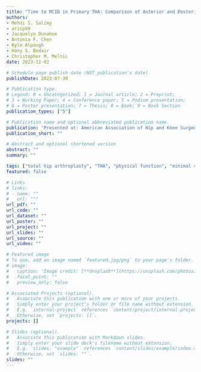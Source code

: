 ```yaml
---
title: "Time to MCID in Primary THA: Comparison of Anterior and Posterior Surgical Approaches"
authors: 
- Mehdi S. Salimy
- arisp99
- Jacquelyn Dunahoe
- Antonia F. Chen
- Kyle Alpaugh
- Hany S. Bedair
- Christopher M. Melnic
date: 2023-11-02

# Schedule page publish date (NOT publication's date).
publishDate: 2023-07-30

# Publication type.
# Legend: 0 = Uncategorized; 1 = Journal article; 2 = Preprint;
# 3 = Working Paper; 4 = Conference paper; 5 = Podium presentation; 
# 6 = Poster presentation; 7 = Thesis; 8 = Book; 9 = Book Section
publication_types: ["5"]

# Publication name and optional abbreviated publication name.
publication: "Presented at: American Association of Hip and Knee Surgeons Annual Meeting"
publication_short: ""

# Abstract and optional shortened version
abstract: ""
summary: ""

tags: ["total hip arthroplasty", "THA", "physical function", "minimal clinically important difference", "MCID", "PROM", "PROMIS", "approach", "anterior", "posterior", "time to event"]
featured: false

# Links
# links:
# - name: ""
#   url: """
url_pdf: ""
url_code: ""
url_dataset: ""
url_poster: ""
url_project: ""
url_slides: ""
url_source: ""
url_video: ""

# Featured image
# To use, add an image named `featured.jpg/png` to your page's folder. 
# image:
#   caption: 'Image credit: [**Unsplash**](https://unsplash.com/photos/jdD8gXaTZsc)'
#   focal_point: ""
#   preview_only: false

# Associated Projects (optional).
#   Associate this publication with one or more of your projects.
#   Simply enter your project's folder or file name without extension.
#   E.g. `internal-project` references `content/project/internal-project/index.md`.
#   Otherwise, set `projects: []`.
projects: []

# Slides (optional).
#   Associate this publication with Markdown slides.
#   Simply enter your slide deck's filename without extension.
#   E.g. `slides: "example"` references `content/slides/example/index.md`.
#   Otherwise, set `slides: ""`.
slides: ""
---
```

